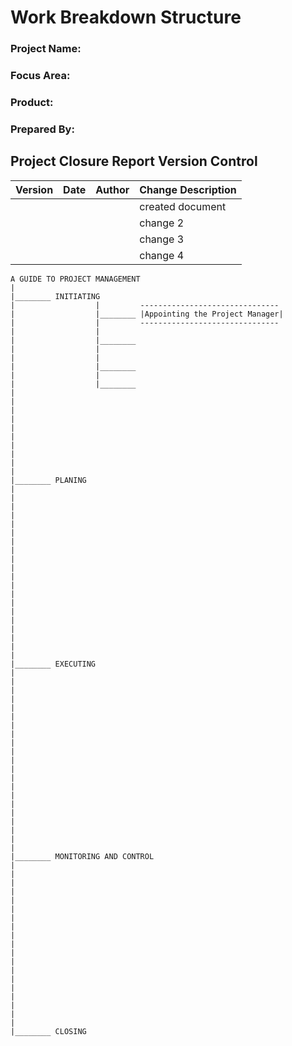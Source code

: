 # **Work Breakdown Structure**

### **Project Name:** 
### **Focus Area:**
### **Product:**
### **Prepared By:**

## **Project Closure Report Version Control**
| Version | Date | Author | Change Description |
|---------|------|---------|---------------|
|          |      |         |  created document |
|         |        |         |   change 2            |
|         |       |          |   change 3            |
|         |        |          |  change 4            |



```sequence
A GUIDE TO PROJECT MANAGEMENT
|
|________ INITIATING
|                  |         -------------------------------
|                  |________ |Appointing the Project Manager|
|                  |         -------------------------------
|                  |
|                  |________
|                  |
|                  | 
|                  |________
|                  |
|                  |________
|
|
|
|
|
|
|
|
|
|
|________ PLANING
|
|
|
|
|
|
|
|
|
|
|
|
|
|
|
|
|
|
|
|
|________ EXECUTING
|
|
|
|
|
|
|
|
|
|
|
|
|
|
|
|
|
|
|
|
|
|________ MONITORING AND CONTROL
|
|
|
|
|
|
|
|
|
|
|
|
|
|
|
|
|
|
|
|________ CLOSING



```
